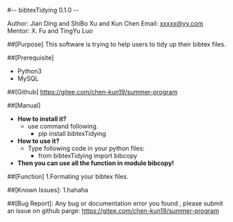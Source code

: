 #-- bibtexTidying 0.1.0 --

Author: Jian Ding and ShiBo Xu and Kun Chen
Email: xxxxx@yy.com
Mentor: X. Fu and TingYu Luo

##[Purpose]
This software is trying to help users to tidy up their bibtex files.

##[Prerequisite]
- Python3
- MySQL

##[Github]
https://gitee.com/chen-kun19/summer-program

##[Manual]
- **How to install it?**
  - use command following.
    - pip install bibtexTidying
- **How to use it?**
  - Type following code in your python files:
    - from bibtexTidying import bibcopy
- **Then you can use all the function in module bibcopy!**

##[Function]
     1.Formating your bibtex files.

##[Known Issues]:
      1.hahaha
  

##[Bug Report]:
	Any bug or documentation error you found , please submit an issue on github parge: https://gitee.com/chen-kun19/summer-program
